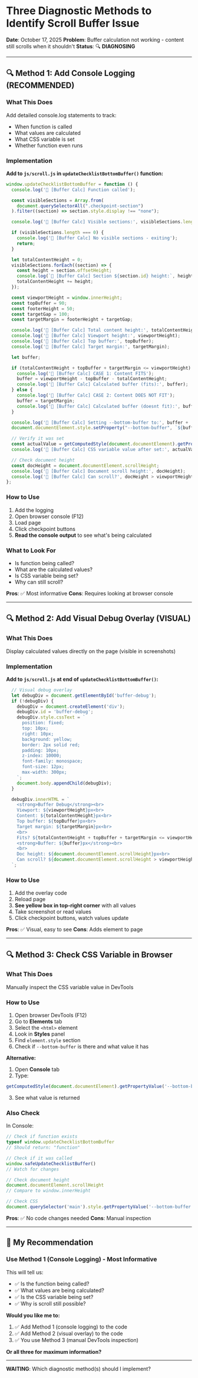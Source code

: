 # Three Diagnostic Methods to Identify Scroll Buffer Issue

**Date**: October 17, 2025
**Problem**: Buffer calculation not working - content still scrolls when it shouldn't
**Status**: 🔍 **DIAGNOSING**

---

## 🔍 **Method 1: Add Console Logging (RECOMMENDED)**

### **What This Does**
Add detailed console.log statements to track:
- When function is called
- What values are calculated
- What CSS variable is set
- Whether function even runs

### **Implementation**

**Add to `js/scroll.js` in `updateChecklistBottomBuffer()` function:**

```javascript
window.updateChecklistBottomBuffer = function () {
  console.log('🎯 [Buffer Calc] Function called');

  const visibleSections = Array.from(
    document.querySelectorAll(".checkpoint-section")
  ).filter((section) => section.style.display !== "none");

  console.log('🎯 [Buffer Calc] Visible sections:', visibleSections.length);

  if (visibleSections.length === 0) {
    console.log('🎯 [Buffer Calc] No visible sections - exiting');
    return;
  }

  let totalContentHeight = 0;
  visibleSections.forEach((section) => {
    const height = section.offsetHeight;
    console.log(`🎯 [Buffer Calc] Section ${section.id} height:`, height);
    totalContentHeight += height;
  });

  const viewportHeight = window.innerHeight;
  const topBuffer = 90;
  const footerHeight = 50;
  const targetGap = 100;
  const targetMargin = footerHeight + targetGap;

  console.log('🎯 [Buffer Calc] Total content height:', totalContentHeight);
  console.log('🎯 [Buffer Calc] Viewport height:', viewportHeight);
  console.log('🎯 [Buffer Calc] Top buffer:', topBuffer);
  console.log('🎯 [Buffer Calc] Target margin:', targetMargin);

  let buffer;

  if (totalContentHeight + topBuffer + targetMargin <= viewportHeight) {
    console.log('🎯 [Buffer Calc] CASE 1: Content FITS');
    buffer = viewportHeight - topBuffer - totalContentHeight;
    console.log('🎯 [Buffer Calc] Calculated buffer (fits):', buffer);
  } else {
    console.log('🎯 [Buffer Calc] CASE 2: Content DOES NOT FIT');
    buffer = targetMargin;
    console.log('🎯 [Buffer Calc] Calculated buffer (doesnt fit):', buffer);
  }

  console.log('🎯 [Buffer Calc] Setting --bottom-buffer to:', buffer + 'px');
  document.documentElement.style.setProperty("--bottom-buffer", `${buffer}px`);

  // Verify it was set
  const actualValue = getComputedStyle(document.documentElement).getPropertyValue('--bottom-buffer');
  console.log('🎯 [Buffer Calc] CSS variable value after set:', actualValue);

  // Check document height
  const docHeight = document.documentElement.scrollHeight;
  console.log('🎯 [Buffer Calc] Document scroll height:', docHeight);
  console.log('🎯 [Buffer Calc] Can scroll?', docHeight > viewportHeight ? 'YES' : 'NO');
};
```

### **How to Use**
1. Add the logging
2. Open browser console (F12)
3. Load page
4. Click checkpoint buttons
5. **Read the console output** to see what's being calculated

### **What to Look For**
- Is function being called?
- What are the calculated values?
- Is CSS variable being set?
- Why can still scroll?

**Pros**: ✅ Most informative
**Cons**: Requires looking at browser console

---

## 🔍 **Method 2: Add Visual Debug Overlay (VISUAL)**

### **What This Does**
Display calculated values directly on the page (visible in screenshots)

### **Implementation**

**Add to `js/scroll.js` at end of `updateChecklistBottomBuffer()`:**

```javascript
  // Visual debug overlay
  let debugDiv = document.getElementById('buffer-debug');
  if (!debugDiv) {
    debugDiv = document.createElement('div');
    debugDiv.id = 'buffer-debug';
    debugDiv.style.cssText = `
      position: fixed;
      top: 10px;
      right: 10px;
      background: yellow;
      border: 2px solid red;
      padding: 10px;
      z-index: 10000;
      font-family: monospace;
      font-size: 12px;
      max-width: 300px;
    `;
    document.body.appendChild(debugDiv);
  }

  debugDiv.innerHTML = `
    <strong>Buffer Debug</strong><br>
    Viewport: ${viewportHeight}px<br>
    Content: ${totalContentHeight}px<br>
    Top buffer: ${topBuffer}px<br>
    Target margin: ${targetMargin}px<br>
    <br>
    Fits? ${totalContentHeight + topBuffer + targetMargin <= viewportHeight ? 'YES' : 'NO'}<br>
    <strong>Buffer: ${buffer}px</strong><br>
    <br>
    Doc height: ${document.documentElement.scrollHeight}px<br>
    Can scroll? ${document.documentElement.scrollHeight > viewportHeight ? 'YES' : 'NO'}
  `;
```

### **How to Use**
1. Add the overlay code
2. Reload page
3. **See yellow box in top-right corner** with all values
4. Take screenshot or read values
5. Click checkpoint buttons, watch values update

**Pros**: ✅ Visual, easy to see
**Cons**: Adds element to page

---

## 🔍 **Method 3: Check CSS Variable in Browser**

### **What This Does**
Manually inspect the CSS variable value in DevTools

### **How to Use**
1. Open browser DevTools (F12)
2. Go to **Elements** tab
3. Select the `<html>` element
4. Look in **Styles** panel
5. Find `element.style` section
6. Check if `--bottom-buffer` is there and what value it has

**Alternative:**
1. Open **Console** tab
2. Type:
```javascript
getComputedStyle(document.documentElement).getPropertyValue('--bottom-buffer')
```
3. See what value is returned

### **Also Check**
In Console:
```javascript
// Check if function exists
typeof window.updateChecklistBottomBuffer
// Should return: "function"

// Check if it was called
window.safeUpdateChecklistBuffer()
// Watch for changes

// Check document height
document.documentElement.scrollHeight
// Compare to window.innerHeight

// Check CSS
document.querySelector('main').style.getPropertyValue('--bottom-buffer')
```

**Pros**: ✅ No code changes needed
**Cons**: Manual inspection

---

## 🎯 **My Recommendation**

### **Use Method 1 (Console Logging) - Most Informative**

This will tell us:
- ✅ Is the function being called?
- ✅ What values are being calculated?
- ✅ Is the CSS variable being set?
- ✅ Why is scroll still possible?

**Would you like me to:**
1. ✅ Add Method 1 (console logging) to the code
2. ✅ Add Method 2 (visual overlay) to the code
3. ✅ You use Method 3 (manual DevTools inspection)

**Or all three for maximum information?**

---

**WAITING**: Which diagnostic method(s) should I implement?
